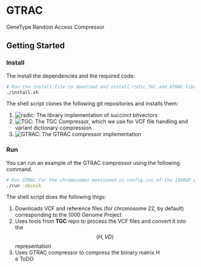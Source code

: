 # GTRAC
GeneType Random Access Compressor

## Getting Started
### Install
The install the dependencies and the required code:
```bash
# Run the install file to download and install rsdic,TGC and GTRAC libraries
./install.sh
```

The shell script clones the following git repositories and installs them:
1. ![rsdic](): The library implementation of succinct bitvectors
2. ![TGC](): The TGC Compressor, which we use for VCF file handling and variant dictionary compression
3. ![GTRAC](): The GTRAC compressor implementation

### Run
You can run an example of the GTRAC compressor using the following command.
```bash
# Run GTRAC for the chromosomes mentioned in config.ini of the 1000GP project
./run -abceik
```
The shell script does the following thigs:
1. Downloads VCF and reference files (for chromosome 22, by default) corresponding to the 1000 Genome Project
2. Uses tools from **TGC** repo to process the VCF files and convert it into the $$(H,VD)$$ representation
3. Uses GTRAC compressor to compress the biinary matrix H  
e ToDO
